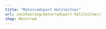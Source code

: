 ```yaml
---
title: "Motorradsport Holzleitner"
url: /winhoering/motorradsport-holzleitner/
shop: Motorrad
---
```

